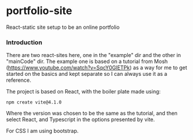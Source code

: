 # portfolio-site

React-static site setup to be an online portfolio

### Introduction

There are two react-sites here, one in the "example" dir and the other in "mainCode" dir. The example one is based on a tutorial from Mosh (https://www.youtube.com/watch?v=SqcY0GlETPk) as a way for me to get started on the basics and kept separate so I can always use it as a reference.

The project is based on React, with the boiler plate made using:

`npm create vite@4.1.0`

Where the version was chosen to be the same as the tutorial, and then select React, and Typescript in the options presented by vite.

For CSS I am using bootstrap.
